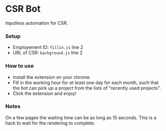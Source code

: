CSR Bot
===
Inputless automation for CSR.

### Setup

* Employement ID: `fillin.js` line 2
* URL of CSR: `background.js` line 2

### How to use

* Install the extension on your chrome.
* Fill in the working hour for *at least* one day for each month,
such that the bot can pick up a project from the lists of "recently used projects".
* Click the extension and enjoy!

### Notes

On a few pages the waiting time can be as long as 15 seconds.
This is a hack to wait for the rendering to complete.
